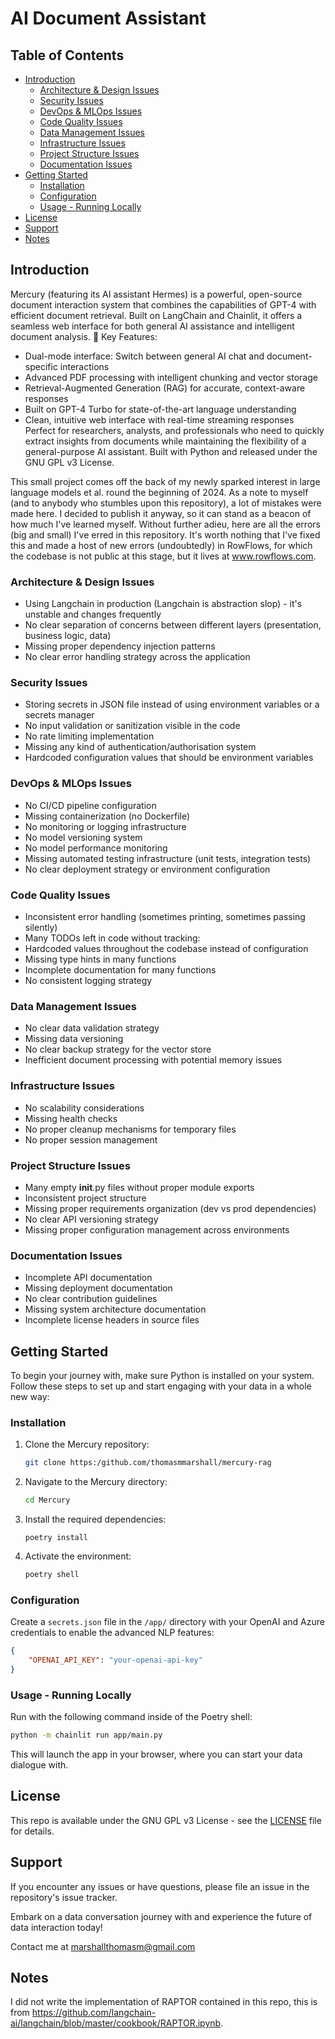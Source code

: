 # AI Document Assistant

## Table of Contents
- [Introduction](#introduction)
  - [Architecture & Design Issues](#architecture--design-issues)
  - [Security Issues](#security-issues)
  - [DevOps & MLOps Issues](#devops--mlops-issues)
  - [Code Quality Issues](#code-quality-issues)
  - [Data Management Issues](#data-management-issues)
  - [Infrastructure Issues](#infrastructure-issues)
  - [Project Structure Issues](#project-structure-issues)
  - [Documentation Issues](#documentation-issues)
- [Getting Started](#getting-started)
  - [Installation](#installation)
  - [Configuration](#configuration)
  - [Usage - Running Locally](#usage---running-locally)
- [License](#license)
- [Support](#support)
- [Notes](#notes)

## Introduction
Mercury (featuring its AI assistant Hermes) is a powerful, open-source document interaction system that combines the capabilities of GPT-4 with efficient document retrieval. Built on LangChain and Chainlit, it offers a seamless web interface for both general AI assistance and intelligent document analysis.
🚀 Key Features:
- Dual-mode interface: Switch between general AI chat and document-specific interactions
- Advanced PDF processing with intelligent chunking and vector storage
- Retrieval-Augmented Generation (RAG) for accurate, context-aware responses
- Built on GPT-4 Turbo for state-of-the-art language understanding
- Clean, intuitive web interface with real-time streaming responses
Perfect for researchers, analysts, and professionals who need to quickly extract insights from documents while maintaining the flexibility of a general-purpose AI assistant. Built with Python and released under the GNU GPL v3 License.

This small project comes off the back of my newly sparked interest in large language models et al. round the beginning of 2024. As a note to myself (and to anybody who stumbles upon this repository), a lot of mistakes were made here. I decided to publish it anyway, so it can stand as a beacon of how much I've learned myself. Without further adieu, here are all the errors (big and small) I've erred in this repository. It's worth nothing that I've fixed this and made a host of new errors (undoubtedly) in RowFlows, for which the codebase is not public at this stage, but it lives at www.rowflows.com.

### Architecture & Design Issues
- Using Langchain in production (Langchain is abstraction slop) - it's unstable and changes frequently
- No clear separation of concerns between different layers (presentation, business logic, data)
- Missing proper dependency injection patterns
- No clear error handling strategy across the application

### Security Issues
- Storing secrets in JSON file instead of using environment variables or a secrets manager
- No input validation or sanitization visible in the code
- No rate limiting implementation
- Missing any kind of authentication/authorisation system
- Hardcoded configuration values that should be environment variables

### DevOps & MLOps Issues
- No CI/CD pipeline configuration
- Missing containerization (no Dockerfile)
- No monitoring or logging infrastructure
- No model versioning system
- No model performance monitoring
- Missing automated testing infrastructure (unit tests, integration tests)
- No clear deployment strategy or environment configuration

### Code Quality Issues
- Inconsistent error handling (sometimes printing, sometimes passing silently)
- Many TODOs left in code without tracking:
- Hardcoded values throughout the codebase instead of configuration
- Missing type hints in many functions
- Incomplete documentation for many functions
- No consistent logging strategy

### Data Management Issues
- No clear data validation strategy
- Missing data versioning
- No clear backup strategy for the vector store
- Inefficient document processing with potential memory issues

### Infrastructure Issues
- No scalability considerations
- Missing health checks
- No proper cleanup mechanisms for temporary files
- No proper session management

### Project Structure Issues
- Many empty __init__.py files without proper module exports
- Inconsistent project structure
- Missing proper requirements organization (dev vs prod dependencies)
- No clear API versioning strategy
- Missing proper configuration management across environments

### Documentation Issues
- Incomplete API documentation
- Missing deployment documentation
- No clear contribution guidelines
- Missing system architecture documentation
- Incomplete license headers in source files

## Getting Started
To begin your journey with, make sure Python is installed on your system. Follow these steps to set up and start engaging with your data in a whole new way:

### Installation

1. Clone the Mercury repository:
   ```bash
   git clone https:/github.com/thomasmmarshall/mercury-rag
   ```
2. Navigate to the Mercury directory:
   ```bash
   cd Mercury
   ```
3. Install the required dependencies:
   ```
   poetry install
   ```
4. Activate the environment:
   ```bash
   poetry shell
   ```

### Configuration

Create a `secrets.json` file in the `/app/` directory with your OpenAI and Azure credentials to enable the advanced NLP features:

```json
{
    "OPENAI_API_KEY": "your-openai-api-key"
}
```

### Usage - Running Locally

Run with the following command inside of the Poetry shell:

```bash
python -m chainlit run app/main.py
```

This will launch the app in your browser, where you can start your data dialogue with.

## License
This repo is available under the GNU GPL v3 License - see the [LICENSE](LICENSE) file for details.

## Support

If you encounter any issues or have questions, please file an issue in the repository's issue tracker.

Embark on a data conversation journey with and experience the future of data interaction today!

Contact me at marshallthomasm@gmail.com

## Notes
I did not write the implementation of RAPTOR contained in this repo, this is from https://github.com/langchain-ai/langchain/blob/master/cookbook/RAPTOR.ipynb.
